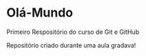 # Olá-Mundo
 Primeiro Respositório do curso de Git e GitHub

Repositório criado durante uma aula gradava!